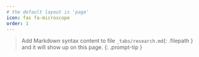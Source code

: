 ```yaml
---
# the default layout is 'page'
icon: fas fa-microscope
order: 1
---
```


> Add Markdown syntax content to file `_tabs/research.md`{: .filepath } and it will show up on this page.
{: .prompt-tip }
